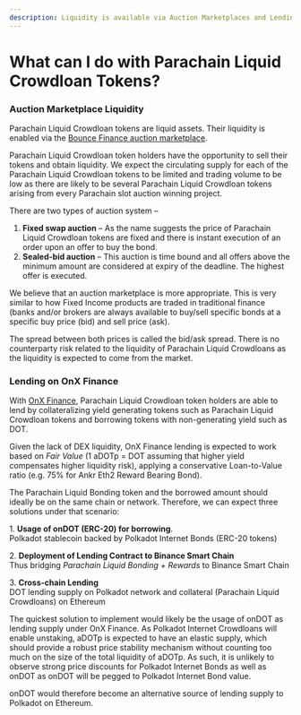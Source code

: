 ```yaml
---
description: Liquidity is available via Auction Marketplaces and Lending Platforms
---
```


# What can I do with Parachain Liquid Crowdloan Tokens?

### Auction Marketplace **Liquidity**

Parachain Liquid Crowdloan tokens are liquid assets. Their liquidity is enabled via the [Bounce Finance auction marketplace](https://bounce.finance).

Parachain Liquid Crowdloan token holders have the opportunity to sell their tokens and obtain liquidity. We expect the circulating supply for each of the Parachain Liquid Crowdloan tokens to be limited and trading volume to be low as there are likely to be several Parachain Liquid Crowdloan tokens arising from every Parachain slot auction winning project.

There are two types of auction system –

1. **Fixed swap auction** – As the name suggests the price of Parachain Liquid Crowdloan tokens are fixed and there is instant execution of an order upon an offer to buy the bond.
2. **Sealed-bid auction** – This auction is time bound and all offers above the minimum amount are considered at expiry of the deadline. The highest offer is executed.

We believe that an auction marketplace is more appropriate. This is very similar to how Fixed Income products are traded in traditional finance (banks and/or brokers are always available to buy/sell specific bonds at a specific buy price (bid) and sell price (ask).

The spread between both prices is called the bid/ask spread. There is no counterparty risk related to the liquidity of Parachain Liquid Crowdloans as the liquidity is expected to come from the market.

### **Lending on OnX Finance**

With [OnX Finance](https://onx.finance), Parachain Liquid Crowdloan token holders are able to lend by collateralizing yield generating tokens such as Parachain Liquid Crowdloan tokens and borrowing tokens with non-generating yield such as DOT.

Given the lack of DEX liquidity, OnX Finance lending is expected to work based on _Fair Value_ (1 aDOTp = DOT assuming that higher yield compensates higher liquidity risk), applying a conservative Loan-to-Value ratio (e.g. 75% for Ankr Eth2 Reward Bearing Bond).

The Parachain Liquid Bonding token and the borrowed amount should ideally be on the same chain or network. Therefore, we can expect three solutions under that scenario:

1\. **Usage of onDOT (ERC-20) for borrowing**.\
Polkadot stablecoin backed by Polkadot Internet Bonds (ERC-20 tokens)

2\.  **Deployment of Lending Contract to Binance Smart Chain** \
Thus bridging _Parachain Liquid Bonding + Rewards_ to Binance Smart Chain

3\. **Cross-chain Lending**\
DOT lending supply on Polkadot network and collateral (Parachain Liquid Crowdloans) on Ethereum

The quickest solution to implement would likely be the usage of onDOT as lending supply under OnX Finance. As Polkadot Internet Crowdloans will enable unstaking, aDOTp is expected to have an elastic supply, which should provide a robust price stability mechanism without counting too much on the size of the total liquidity of aDOTp. As such, it is unlikely to observe strong price discounts for Polkadot Internet Bonds as well as onDOT as onDOT will be pegged to Polkadot Internet Bond value.

onDOT would therefore become an alternative source of lending supply to Polkadot on Ethereum.

